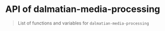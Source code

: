 # API of dalmatian-media-processing

> List of functions and variables for `dalmatian-media-processing`
